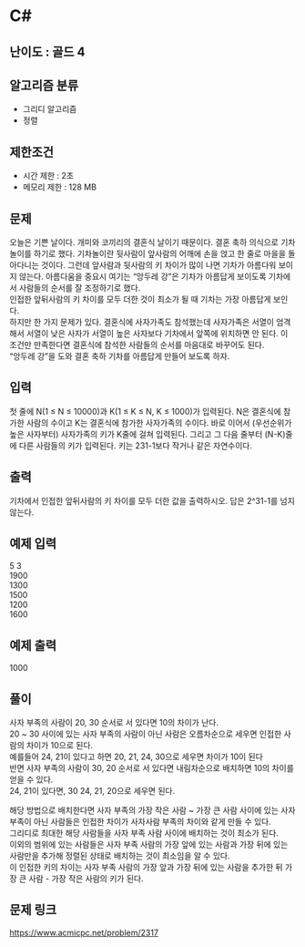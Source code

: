 # C#

## 난이도 : 골드 4

## 알고리즘 분류
  - 그리디 알고리즘
  - 정렬

## 제한조건
  - 시간 제한 : 2초
  - 메모리 제한 : 128 MB

## 문제
오늘은 기쁜 날이다. 개미와 코끼리의 결혼식 날이기 때문이다. 결혼 축하 의식으로 기차놀이를 하기로 했다. 기차놀이란 뒷사람이 앞사람의 어깨에 손을 얹고 한 줄로 마을을 돌아다니는 것이다. 그런데 앞사람과 뒷사람의 키 차이가 많이 나면 기차가 아름다워 보이지 않는다. 아름다움을 중요시 여기는 “앙두레 강”은 기차가 아름답게 보이도록 기차에서 사람들의 순서를 잘 조정하기로 했다.<br/>
인접한 앞뒤사람의 키 차이를 모두 더한 것이 최소가 될 때 기차는 가장 아름답게 보인다.<br/>
하지만 한 가지 문제가 있다. 결혼식에 사자가족도 참석했는데 사자가족은 서열이 엄격해서 서열이 낮은 사자가 서열이 높은 사자보다 기차에서 앞쪽에 위치하면 안 된다. 이 조건만 만족한다면 결혼식에 참석한 사람들의 순서를 마음대로 바꾸어도 된다.<br/>
“앙두레 강”을 도와 결혼 축하 기차를 아름답게 만들어 보도록 하자.<br/>


## 입력
첫 줄에 N(1 ≤ N ≤ 10000)과 K(1 ≤ K ≤ N, K ≤ 1000)가 입력된다. N은 결혼식에 참가한 사람의 수이고 K는 결혼식에 참가한 사자가족의 수이다. 바로 이어서 (우선순위가 높은 사자부터) 사자가족의 키가 K줄에 걸쳐 입력된다. 그리고 그 다음 줄부터 (N-K)줄에 다른 사람들의 키가 입력된다. 키는 231-1보다 작거나 같은 자연수이다.<br/>


## 출력
기차에서 인접한 앞뒤사람의 키 차이를 모두 더한 값을 출력하시오. 답은 2^31-1를 넘지 않는다.<br/>


## 예제 입력
5 3<br/>
1900<br/>
1300<br/>
1500<br/>
1200<br/>
1600<br/>


## 예제 출력
1000<br/>


## 풀이
사자 부족의 사람이 20, 30 순서로 서 있다면 10의 차이가 난다.<br/>
20 ~ 30 사이에 있는 사자 부족의 사람이 아닌 사람은 오름차순으로 세우면 인접한 사람의 차이가 10으로 된다.<br/>
예를들어 24, 21이 있다고 하면 20, 21, 24, 30으로 세우면 차이가 10이 된다<br/>
반면 사자 부족의 사람이 30, 20 순서로 서 있다면 내림차순으로 배치하면 10의 차이를 얻을 수 있다.<br/>
24, 21이 있다면, 30 24, 21, 20으로 세우면 된다.<br/>


해당 방법으로 배치한다면 사자 부족의 가장 작은 사람 ~ 가장 큰 사람 사이에 있는 사자 부족이 아닌 사람들은 인접한 차이가 사자사람 부족의 차이와 같게 만들 수 있다.<br/>
그리디로 최대한 해당 사람들을 사자 부족 사람 사이에 배치하는 것이 최소가 된다.<br/>
이외의 범위에 있는 사람들은 사자 부족 사람의 가장 앞에 있는 사람과 가장 뒤에 있는 사람만을 추가해 정렬된 상태로 배치하는 것이 최소임을 알 수 있다.<br/>
이 인접한 키의 차이는 사자 부족 사람의 가장 앞과 가장 뒤에 있는 사람을 추가한 뒤 가장 큰 사람 - 가장 작은 사람의 키가 된다.<br/>


## 문제 링크
https://www.acmicpc.net/problem/2317